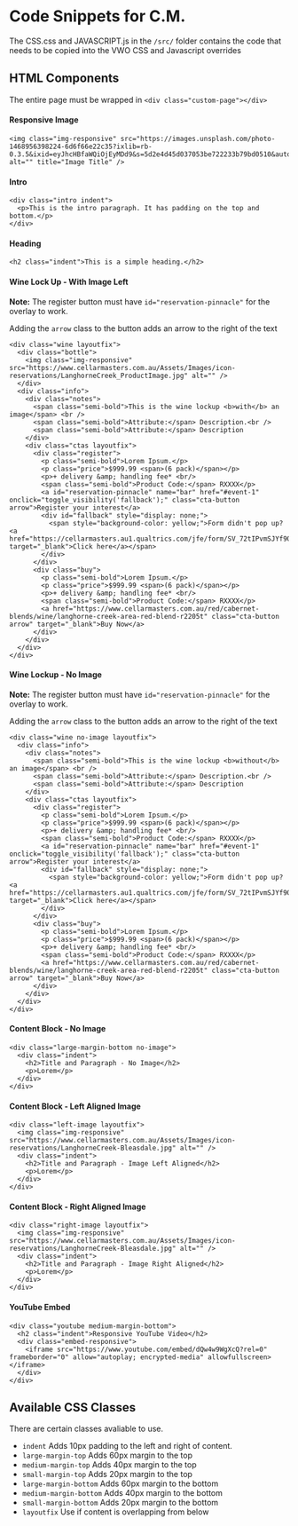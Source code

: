 #  Code Snippets for C.M.

The CSS.css and JAVASCRIPT.js in the `/src/` folder contains the code that needs to be copied into the VWO CSS and Javascript overrides

## HTML Components

The entire page must be wrapped in `<div class="custom-page"></div>`

#### Responsive Image
```
<img class="img-responsive" src="https://images.unsplash.com/photo-1468956398224-6d6f66e22c35?ixlib=rb-0.3.5&ixid=eyJhcHBfaWQiOjEyMDd9&s=5d2e4d45d037053be722233b79bd0510&auto=format&fit=crop&w=3910&q=80" alt="" title="Image Title" />
```

#### Intro
```
<div class="intro indent">
  <p>This is the intro paragraph. It has padding on the top and bottom.</p>
</div>
```

#### Heading
```
<h2 class="indent">This is a simple heading.</h2>
```

#### Wine Lock Up - With Image Left
**Note:** The register button must have `id="reservation-pinnacle"` for the overlay to work.

Adding the `arrow` class to the button adds an arrow to the right of the text

```
<div class="wine layoutfix">
  <div class="bottle">
    <img class="img-responsive" src="https://www.cellarmasters.com.au/Assets/Images/icon-reservations/LanghorneCreek_ProductImage.jpg" alt="" />
  </div>
  <div class="info">
    <div class="notes">
      <span class="semi-bold">This is the wine lockup <b>with</b> an image</span> <br />
      <span class="semi-bold">Attribute:</span> Description.<br />
      <span class="semi-bold">Attribute:</span> Description
    </div>
    <div class="ctas layoutfix">
      <div class="register">
        <p class="semi-bold">Lorem Ipsum.</p>
        <p class="price">$999.99 <span>(6 pack)</span></p>
        <p>+ delivery &amp; handling fee* <br/>
        <span class="semi-bold">Product Code:</span> RXXXX</p>
        <a id="reservation-pinnacle" name="bar" href="#event-1" onclick="toggle_visibility('fallback');" class="cta-button arrow">Register your interest</a>
        <div id="fallback" style="display: none;">
          <span style="background-color: yellow;">Form didn't pop up? <a href="https://cellarmasters.au1.qualtrics.com/jfe/form/SV_72tIPvmSJYf9QKF" target="_blank">Click here</a></span>
        </div>
      </div>
      <div class="buy">
        <p class="semi-bold">Lorem Ipsum.</p>
        <p class="price">$999.99 <span>(6 pack)</span></p>
        <p>+ delivery &amp; handling fee* <br/>
        <span class="semi-bold">Product Code:</span> RXXXX</p>
        <a href="https://www.cellarmasters.com.au/red/cabernet-blends/wine/langhorne-creek-area-red-blend-r2205t" class="cta-button arrow" target="_blank">Buy Now</a>
      </div>
    </div>
  </div>
</div>
```

#### Wine Lockup - No Image
**Note:** The register button must have `id="reservation-pinnacle"` for the overlay to work.

Adding the `arrow` class to the button adds an arrow to the right of the text

```
<div class="wine no-image layoutfix">
  <div class="info">
    <div class="notes">
      <span class="semi-bold">This is the wine lockup <b>without</b> an image</span> <br />
      <span class="semi-bold">Attribute:</span> Description.<br />
      <span class="semi-bold">Attribute:</span> Description
    </div>
    <div class="ctas layoutfix">
      <div class="register">
        <p class="semi-bold">Lorem Ipsum.</p>
        <p class="price">$999.99 <span>(6 pack)</span></p>
        <p>+ delivery &amp; handling fee* <br/>
        <span class="semi-bold">Product Code:</span> RXXXX</p>
        <a id="reservation-pinnacle" name="bar" href="#event-1" onclick="toggle_visibility('fallback');" class="cta-button arrow">Register your interest</a>
        <div id="fallback" style="display: none;">
          <span style="background-color: yellow;">Form didn't pop up? <a href="https://cellarmasters.au1.qualtrics.com/jfe/form/SV_72tIPvmSJYf9QKF" target="_blank">Click here</a></span>
        </div>
      </div>
      <div class="buy">
        <p class="semi-bold">Lorem Ipsum.</p>
        <p class="price">$999.99 <span>(6 pack)</span></p>
        <p>+ delivery &amp; handling fee* <br/>
        <span class="semi-bold">Product Code:</span> RXXXX</p>
        <a href="https://www.cellarmasters.com.au/red/cabernet-blends/wine/langhorne-creek-area-red-blend-r2205t" class="cta-button arrow" target="_blank">Buy Now</a>
      </div>
    </div>
  </div>
</div>
```

#### Content Block - No Image
```
<div class="large-margin-bottom no-image">
  <div class="indent">
    <h2>Title and Paragraph - No Image</h2>
    <p>Lorem</p>
  </div>
</div>
```

#### Content Block - Left Aligned Image
```
<div class="left-image layoutfix">
  <img class="img-responsive" src="https://www.cellarmasters.com.au/Assets/Images/icon-reservations/LanghorneCreek-Bleasdale.jpg" alt="" />
  <div class="indent">
    <h2>Title and Paragraph - Image Left Aligned</h2>
    <p>Lorem</p>
  </div>
</div>
```

#### Content Block - Right Aligned Image
```
<div class="right-image layoutfix">
  <img class="img-responsive" src="https://www.cellarmasters.com.au/Assets/Images/icon-reservations/LanghorneCreek-Bleasdale.jpg" alt="" />
  <div class="indent">
    <h2>Title and Paragraph - Image Right Aligned</h2>
    <p>Lorem</p>
  </div>
</div>
```

#### YouTube Embed
```
<div class="youtube medium-margin-bottom">
  <h2 class="indent">Responsive YouTube Video</h2>
  <div class="embed-responsive">
    <iframe src="https://www.youtube.com/embed/dQw4w9WgXcQ?rel=0" frameborder="0" allow="autoplay; encrypted-media" allowfullscreen></iframe>
  </div>
</div>
```

## Available CSS Classes
There are certain classes avaliable to use.
 * `indent`  Adds 10px padding to the left and right of content.
 * `large-margin-top` Adds 60px margin to the top
 * `medium-margin-top` Adds 40px margin to the top
 * `small-margin-top` Adds 20px margin to the top
 * `large-margin-bottom` Adds 60px margin to the bottom
 * `medium-margin-bottom` Adds 40px margin to the bottom
 * `small-margin-bottom` Adds 20px margin to the bottom
 * `layoutfix` Use if content is overlapping from below
